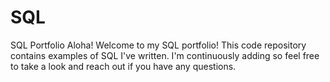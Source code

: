 # SQL
SQL Portfolio
Aloha!  Welcome to my SQL portfolio! This code repository contains examples of SQL I've written. I'm continuously adding so feel free to take a look and reach out if you have any questions.
